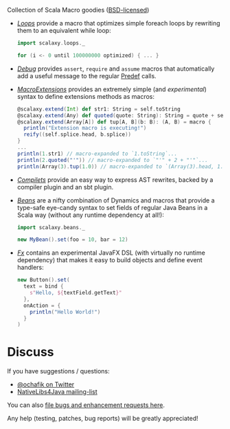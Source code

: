 Collection of Scala Macro goodies ([BSD-licensed](https://github.com/ochafik/Scalaxy/blob/master/LICENSE))
- *[Loops](https://github.com/ochafik/Scalaxy/tree/master/Loops)* provide a macro that optimizes simple foreach loops by rewriting them to an equivalent while loop:

    ```scala
    import scalaxy.loops._
    
    for (i <- 0 until 100000000 optimized) { ... }
    ```
- *[Debug](https://github.com/ochafik/Scalaxy/tree/master/Debug)* provides `assert`, `require` and `assume` macros that automatically add a useful message to the regular [Predef](http://www.scala-lang.org/api/current/index.html#scala.Predef$) calls.
- *[MacroExtensions](https://github.com/ochafik/Scalaxy/tree/master/MacroExtensions)* provides an extremely simple (and *experimental*) syntax to define extensions methods as macros:

    ```scala
    @scalaxy.extend(Int) def str1: String = self.toString
    @scalaxy.extend(Any) def quoted(quote: String): String = quote + self + quote
    @scalaxy.extend(Array[A]) def tup[A, B](b: B): (A, B) = macro {
      println("Extension macro is executing!") 
      reify((self.splice.head, b.splice))
    }
    ...
    println(1.str1) // macro-expanded to `1.toString`...
    println(2.quoted("'")) // macro-expanded to `"'" + 2 + "'"`...
    println(Array(3).tup(1.0)) // macro-expanded to `(Array(3).head, 1.0)`  (and prints a message during compilation)
    ```

- *[Compilets](https://github.com/ochafik/Scalaxy/tree/master/Compilets)* provide an easy way to express AST rewrites, backed by a compiler plugin and an sbt plugin.
- *[Beans](https://github.com/ochafik/Scalaxy/tree/master/Beans)* are a nifty combination of Dynamics and macros that provide a type-safe eye-candy syntax to set fields of regular Java Beans in a Scala way (without any runtime dependency at all!):

    ```scala
    import scalaxy.beans._
    
    new MyBean().set(foo = 10, bar = 12)
    ```

- *[Fx](https://github.com/ochafik/Scalaxy/tree/master/Fx)* contains an experimental JavaFX DSL (with virtually no runtime dependency) that makes it easy to build objects and define event handlers:

    ```scala
    new Button().set(
      text = bind {
        s"Hello, ${textField.getText}"
      },
      onAction = {
        println("Hello World!")
      }
    )
    ```

# Discuss

If you have suggestions / questions:
- [@ochafik on Twitter](http://twitter.com/ochafik)
- [NativeLibs4Java mailing-list](groups.google.com/group/nativelibs4java)

You can also [file bugs and enhancement requests here](https://github.com/ochafik/Scalaxy/issues/new).

Any help (testing, patches, bug reports) will be greatly appreciated!
